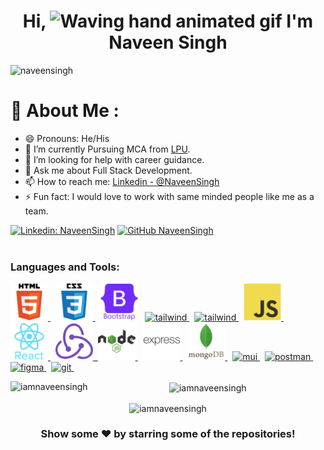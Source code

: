 <h1 align="center"> Hi, <img src="https://raw.githubusercontent.com/nixin72/nixin72/master/wave.gif" 
         alt="Waving hand animated gif"
         height="45"
         width="45" /> I'm Naveen Singh</h1>

<p align="left"> <img src="https://komarev.com/ghpvc/?username=iamnaveensingh&label=Views&color=blue&style=plastic" alt="naveensingh" /> </p>

# 💫 About Me :

- 😄 Pronouns: He/His
- 🔭 I’m currently Pursuing MCA from [LPU](https://www.lpu.in/).
- 🤔 I’m looking for help with career guidance.
- 💬 Ask me about Full Stack Development.
- 📫 How to reach me: [Linkedin - @NaveenSingh](https://www.linkedin.com/in/iamnaveensingh/)
- ⚡ Fun fact: I would love to work with same minded people like me as a team.

[![Linkedin: NaveenSingh](https://img.shields.io/badge/-NaveenSingh-blue?style=flat-square&logo=Linkedin&logoColor=white&link=https://www.linkedin.com/in/iamnaveensingh/)](https://www.linkedin.com/in/iamnaveensingh/)
[![GitHub NaveenSingh](https://img.shields.io/github/followers/iamnaveensingh?label=follow&style=social)](https://github.com/iamnaveensingh)
<br/>
<br/>
<div align="center">

<h3 align="left">Languages and Tools:</h3>
<p align="left">
 
   <a href="https://getbootstrap.com" target="_blank" rel="noreferrer">
       <a href="https://www.w3.org/html/" target="_blank" rel="noreferrer">
       <img src="https://raw.githubusercontent.com/devicons/devicon/master/icons/html5/html5-original-wordmark.svg" alt="html5" width="60" height="60"/>
       </a> &nbsp;
       <a href="https://www.w3schools.com/css/" target="_blank" rel="noreferrer"> 
      <img src="https://raw.githubusercontent.com/devicons/devicon/master/icons/css3/css3-original-wordmark.svg" alt="css3" width="60" height="60"/>
      </a>&nbsp;
      <img src="https://raw.githubusercontent.com/devicons/devicon/master/icons/bootstrap/bootstrap-plain-wordmark.svg" alt="bootstrap" width="60" height="60"/> 
      </a>&nbsp;   
        <a href="https://tailwindcss.com/" target="_blank" rel="noreferrer"> <img src="https://www.vectorlogo.zone/logos/tailwindcss/tailwindcss-icon.svg" alt="tailwind" width="60" height="60"/>
       </a>&nbsp;   
       <a href="https://mui.com/" target="_blank" rel="noreferrer"> <img src="https://cdn.worldvectorlogo.com/logos/material-ui-1.svg" alt="tailwind" width="60" height="60"/>
       </a>&nbsp; 
      <a href="https://developer.mozilla.org/en-US/docs/Web/JavaScript" target="_blank" rel="noreferrer">
       <img src="https://raw.githubusercontent.com/devicons/devicon/master/icons/javascript/javascript-original.svg" alt="javascript" width="60" height="60"/>
       </a>&nbsp;    
           <a href="https://reactjs.org/" target="_blank" rel="noreferrer"> 
      <img src="https://raw.githubusercontent.com/devicons/devicon/master/icons/react/react-original-wordmark.svg" alt="react" width="60" height="60"/>
       </a> &nbsp;
      <a href="https://redux.js.org" target="_blank" rel="noreferrer"> 
      <img src="https://raw.githubusercontent.com/devicons/devicon/master/icons/redux/redux-original.svg" alt="redux" width="60" height="60"/>&nbsp;
       <a href="https://nodejs.org" target="_blank" rel="noreferrer">
       <img src="https://raw.githubusercontent.com/devicons/devicon/master/icons/nodejs/nodejs-original-wordmark.svg" alt="nodejs" width="60" height="60"/>
       </a>&nbsp;
       <a href="https://expressjs.com" target="_blank" rel="noreferrer"> <img src="https://raw.githubusercontent.com/devicons/devicon/master/icons/express/express-original-wordmark.svg" alt="express" width="60" height="60"/> 
       </a>&nbsp;       
       <a href="https://www.mongodb.com/" target="_blank" rel="noreferrer"> <img src="https://raw.githubusercontent.com/devicons/devicon/master/icons/mongodb/mongodb-original-wordmark.svg" alt="mongodb" width="60" height="60"/>
        </a>&nbsp;
      <a href="https://www.mysql.com/" target="_blank" rel="noreferrer"> <img src="https://cdn.worldvectorlogo.com/logos/material-ui-1.svg" alt="mui" width="60" height="60"/>
      </a>&nbsp;
       <a href="https://postman.com" target="_blank" rel="noreferrer"> <img src="https://www.vectorlogo.zone/logos/getpostman/getpostman-icon.svg" alt="postman" width="60" height="60"/> </a>&nbsp;
      <a href="https://www.figma.com/" target="_blank" rel="noreferrer"> <img src="https://www.vectorlogo.zone/logos/figma/figma-icon.svg" alt="figma" width="60" height="60"/>
        </a>&nbsp;
      <a href="https://git-scm.com/" target="_blank" rel="noreferrer"> <img src="https://www.vectorlogo.zone/logos/git-scm/git-scm-icon.svg" alt="git" width="60" height="60"/> 
      </a>&nbsp;
   </a>
 </p>

 <p><img align="left" src="https://github-readme-stats.vercel.app/api/top-langs?username=iamnaveensingh&show_icons=true&locale=en&layout=compact" alt="iamnaveensingh" /></p>

<p>&nbsp;<img align="center" src="https://github-readme-stats.vercel.app/api?username=iamnaveensingh&show_icons=true&locale=en" alt="iamnaveensingh" /></p>

<p><img align="center" src="https://github-readme-streak-stats.herokuapp.com/?user=iamnaveensingh&" alt="iamnaveensingh" /></p>

### Show some ❤️ by starring some of the repositories!

</div>
